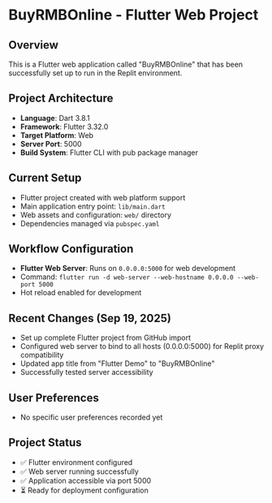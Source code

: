 # BuyRMBOnline - Flutter Web Project

## Overview
This is a Flutter web application called "BuyRMBOnline" that has been successfully set up to run in the Replit environment.

## Project Architecture
- **Language**: Dart 3.8.1
- **Framework**: Flutter 3.32.0
- **Target Platform**: Web
- **Server Port**: 5000
- **Build System**: Flutter CLI with pub package manager

## Current Setup
- Flutter project created with web platform support
- Main application entry point: `lib/main.dart`
- Web assets and configuration: `web/` directory
- Dependencies managed via `pubspec.yaml`

## Workflow Configuration
- **Flutter Web Server**: Runs on `0.0.0.0:5000` for web development
- Command: `flutter run -d web-server --web-hostname 0.0.0.0 --web-port 5000`
- Hot reload enabled for development

## Recent Changes (Sep 19, 2025)
- Set up complete Flutter project from GitHub import
- Configured web server to bind to all hosts (0.0.0.0:5000) for Replit proxy compatibility
- Updated app title from "Flutter Demo" to "BuyRMBOnline"
- Successfully tested server accessibility

## User Preferences
- No specific user preferences recorded yet

## Project Status
- ✅ Flutter environment configured
- ✅ Web server running successfully
- ✅ Application accessible via port 5000
- ⏳ Ready for deployment configuration